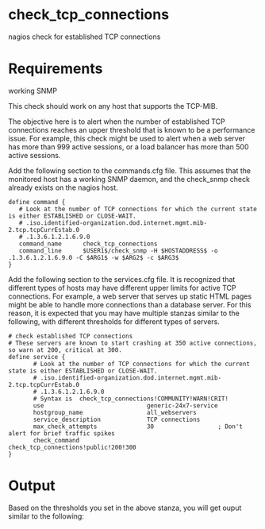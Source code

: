 # check_tcp_connections
nagios check for established TCP connections

# Requirements
working SNMP

This check should work on any host that supports the TCP-MIB.  

The objective here is to alert when the number of established TCP connections reaches an upper threshold that is known to be a performance issue.  For example, this check might be used to alert when a web server has more than 999 active sessions, or a load balancer has more than 500 active sessions.

Add the following section to the commands.cfg file.  This assumes that the monitored host has a working SNMP daemon, and the check_snmp check already exists on the nagios host. 
```
define command {
   # Look at the number of TCP connections for which the current state is either ESTABLISHED or CLOSE-WAIT. 
   # .iso.identified-organization.dod.internet.mgmt.mib-2.tcp.tcpCurrEstab.0
   # .1.3.6.1.2.1.6.9.0 
   command_name      check_tcp_connections
   command_line      $USER1$/check_snmp -H $HOSTADDRESS$ -o .1.3.6.1.2.1.6.9.0 -C $ARG1$ -w $ARG2$ -c $ARG3$ 
}
```

Add the following section to the services.cfg file.  It is recognized that different types of hosts may have different upper limits for active TCP connections.  For example, a web server that serves up static HTML pages might be able to handle more connections than a database server.  For this reason, it is expected that you may have multiple stanzas similar to the following, with different thresholds for different types of servers.
```
# check established TCP connections
# These servers are known to start crashing at 350 active connections, so warn at 200, critical at 300.
define service {
       # Look at the number of TCP connections for which the current state is either ESTABLISHED or CLOSE-WAIT. 
       # .iso.identified-organization.dod.internet.mgmt.mib-2.tcp.tcpCurrEstab.0
       # .1.3.6.1.2.1.6.9.0 
       # Syntax is  check_tcp_connections!COMMUNITY!WARN!CRIT! 
       use                             generic-24x7-service
       hostgroup_name                  all_webservers
       service_description             TCP connections
       max_check_attempts              30                  ; Don't alert for brief traffic spikes
       check_command                   check_tcp_connections!public!200!300
}
```

# Output
Based on the thresholds you set in the above stanza, you will get ouput similar to the following:
<br><a href=images/check_tcp_connections.png>
